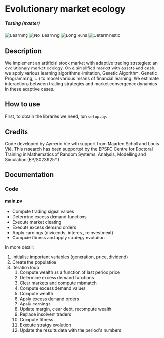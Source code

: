 # Evolutionary market ecology

##### Testing (master)

![Learning](https://github.com/aymericvie/evology/actions/workflows/learning_runs.yml/badge.svg?branch=master)
![No_Learning](https://github.com/aymericvie/evology/actions/workflows/no_learning_runs.yml/badge.svg?branch=master)
![Long Runs](https://github.com/aymericvie/evology/actions/workflows/long_runs.yml/badge.svg?branch=master)
![Deterministic](https://github.com/aymericvie/evology/actions/workflows/deterministic.yml/badge.svg?branch=master)


## Description

We implement an artificial stock market with adaptive trading strategies: an evolutionary market ecology. On a simplified market with assets and cash, we apply various learning algorithms (imitation, Genetic Algorithm, Genetic Programming, ...) to model various means of financial learning. We estimate interactions between trading strategies and market convergence dynamics in these adaptive cases.

## How to use

First, to obtain the libraries we need, run ```setup.py```.

## Credits

Code developed by Aymeric Vié wth support from Maarten Scholl and Louis Vié. This research has been supported by the EPSRC Centre for Doctoral Training in Mathematics of Random Systems: Analysis, Modelling and Simulation (EP/S023925/1)

## Documentation

### Code

#### main.py

* Compute trading signal values
* Determine excess demand functions
* Execute market clearing
* Execute excess demand orders
* Apply earnings (dividends, interest, reinvestment)
* Compute fitness and apply strategy evolution

In more detail:
1. Initialise important variables (generation, price, dividend)
2. Create the population
3. Iteration loop
    1. Compute wealth as a function of last period price
    2. Determine excess demand functions
    3. Clear markets and compute mismatch
    4. Compute excess demand values
    5. Compute wealth
    6. Apply excess demand orders
    7. Apply earnings
    8. Update margin, clear debt, recompute wealth
    9. Replace insolvent traders
    10. Compute fitness
    11. Execute stratgy evolution
    12. Update the results data with the period's numbers


